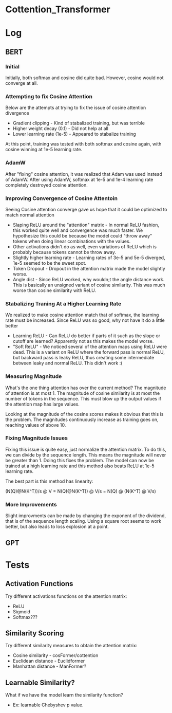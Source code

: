 # Cottention_Transformer




# Log
## BERT
### Initial
Initially, both softmax and cosine did quite bad. However, cosine would not converge at all.

### Attempting to fix Cosine Attention
Below are the attempts at trying to fix the issue of cosine attention divergence
- Gradient clipping - Kind of stabalized training, but was terrible
- Higher weight decay (0.1) - Did not help at all
- Lower learning rate (1e-5) - Appeared to stabalize training

At this point, training was tested with both softmax and cosine again, with cosine winning at 1e-5 learning rate.

### AdamW
After "fixing" cosine attention, it was realized that Adam was used instead of AdamW. After using AdamW, softmax at 1e-5 and 1e-4 learning rate completely destroyed cosine attention.

### Improving Convergence of Cosine Attentoin
Seeing Cosine attention converge gave us hope that it could be optimized to match normal attention
- Slaping ReLU around the "attention" matrix - In normal ReLU fashion, this worked quite well and convergence was much faster. We hypothesize this could be because the model could "throw away" tokens when doing linear combinations with the values.
- Other activations didn't do as well, even variations of ReLU which is probably because tokens cannot be throw away.
- Slightly higher learning rate - Learning rates of 3e-5 and 5e-5 diverged, 1e-5 seemed to be the sweet spot.
- Token Dropout - Dropout in the attention matrix made the model slightly worse.
- Angle dist - Since ReLU worked, why wouldn;t the angle distance work. This is basically an unsigned variant of cosine similarity. This was much worse than cosine similarity with ReLU.

### Stabalizing Traning At a Higher Learning Rate
We realized to make cosine attention match that of softmax, the learning rate must be increased. Since ReLU was so good, why not have it do a little better
- Learning ReLU - Can ReLU do better if parts of it such as the slope or cutoff are learned? Apparently not as this makes the model worse.
- "Soft ReLU" - We noticed several of the attention maps using ReLU were dead. This is a variant on ReLU where the forward pass is normal ReLU, but backward pass is leaky ReLU, thus creating some intermediate between leaky and normal ReLU. This didn't work :(

### Measuring Magnitude
What's the one thing attention has over the current method? The magnitude of attention is at most 1. The magnitude of cosine similarity is at most the number of tokens in the sequence. This must blow up the output values if the attention map has large values.

Looking at the magnitude of the cosine scores makes it obvious that this is the problem. The magnitudes continuously increase as training goes on, reaching values of above 10.

### Fixing Magnitude Issues
Fixing this issue is quite easy, just normalize the attention matrix. To do this, we can divide by the sequence length. This means the magnitude will never be greater than 1. Doing this fixes the problem. The model can now be trained at a high learning rate and this method also beats ReLU at 1e-5 learning rate.

The best part is this method has linearity:

(N(Q)@N(K^T))/s @ V = N(Q)@N(K^T)) @ V/s = N(Q) @ (N(K^T) @ V/s)

### More Improvements
Slight improvments can be made by changing the exponent of the dividend, that is of the sequence length scaling. Using a square root seems to work better, but also leads to loss explosion at a point.

## GPT



# Tests
## Activation Functions
Try different activations functions on the attention matrix:
- ReLU
- Sigmoid
- Softmax???


## Similarity Scoring
Try different similarity measures to obtain the attention matrix:
- Cosine similarity - cosFormer/cottention
- Euclidean distance - Euclidformer
- Manhattan distance - ManFormer?


## Learnable Similarity?
What if we have the model learn the similarity function?
- Ex: learnable Chebyshev p value.
